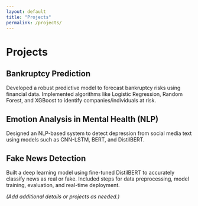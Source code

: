 ```yaml
---
layout: default
title: "Projects"
permalink: /projects/
---
```


# Projects

## Bankruptcy Prediction
Developed a robust predictive model to forecast bankruptcy risks using financial data. Implemented algorithms like Logistic Regression, Random Forest, and XGBoost to identify companies/individuals at risk.

## Emotion Analysis in Mental Health (NLP)
Designed an NLP-based system to detect depression from social media text using models such as CNN-LSTM, BERT, and DistilBERT.

## Fake News Detection
Built a deep learning model using fine-tuned DistilBERT to accurately classify news as real or fake. Included steps for data preprocessing, model training, evaluation, and real-time deployment.

*(Add additional details or projects as needed.)*
